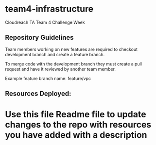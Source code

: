 # team4-infrastructure
Cloudreach TA Team 4 Challenge Week


## Repository Guidelines

Team members working on new features are required to checkout development branch
and create a feature branch. 

To merge code with the development branch they must create a pull request and have it reviewed by another team member.

Example feature branch name: feature/vpc


## Resources Deployed:

# Use this file Readme file to update changes to the repo with resources you have added with a description